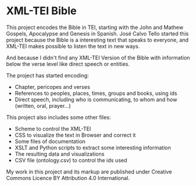 # XML-TEI Bible

This project encodes the Bible in TEI, starting with the John and Mathew Gospels, Apocalypse and Genesis in Spanish. José Calvo Tello started this project because the Bible is a interesting text that speaks to everyone, and XML-TEI makes possible to listen the text in new ways. 

And because I didn't find any XML-TEI Version of the Bible with information below the verse level like direct speech or entities.

The project has started encoding:
* Chapter, pericopes and verses
* References to peoples, places, times, groups and books, using ids
* Direct speech, including who is communicating, to whom and how (written, oral, prayer...)

This project also includes some other files:
* Scheme to control the XML-TEI
* CSS to visualize the text in Browser and correct it
* Some files of documentation
* XSLT and Python scripts to extract some interesting information
* The resulting data and visualizations
* CSV file (ontology.csv) to control the ids used

My work in this project and its markup are published under Creative Commons Licence BY Attribution 4.0 International.

